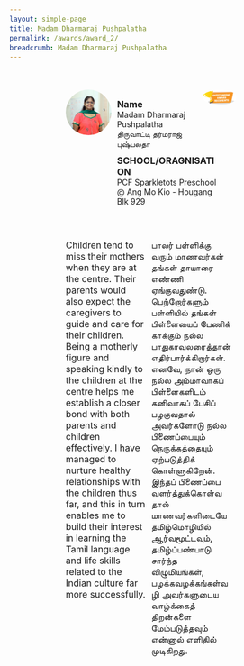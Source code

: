 ```yaml
---
layout: simple-page
title: Madam Dharmaraj Pushpalatha
permalink: /awards/award_2/
breadcrumb: Madam Dharmaraj Pushpalatha
---
```


<style>
    .wrapper {
        display: grid;
        margin-top: 50px;
        margin-left: 100px;
        margin-right: 100px;
        grid-template-columns: 10% 10% 10% 10% 10% 10% 10% 10% 10% 10%;
        grid-template-rows: 100px 100px auto ;
    }

   .item1 {
        grid-column-start: 1;
        grid-column-end: 4;
        grid-row-start: 1;
        grid-row-end: 3;
        /* text-align: center; */
        margin-right: 10px;
    }

   .item2 {
        grid-column-start: 4;
        grid-column-end: 9;
        grid-row-start: 1;
        grid-row-end: 2;
        /* text-align: center; */
    }

   .item3 {
        grid-column-start: 4;
        grid-column-end: 10;
        grid-row-start: 2;
        grid-row-end: 3;
        /* text-align: center; */
    }

   .item4 {
        grid-column-start: 9;
        grid-column-end: 11;
        grid-row-start: 1;
        grid-row-end: 2;
        /* text-align: center; */
    }

   .item5 {
        grid-column-start: 1;
        grid-column-end: 6;
        grid-row-start: 3;
        grid-row-end: 4;
        margin-top: 50px;
        /* text-align: center; */
    }

   .item6 {
        grid-column-start: 6;
        grid-column-end: 11;
        grid-row-start: 3;
        grid-row-end: 4;
        margin-top: 50px;
        /* text-align: center; */
    }
</style>

<div class="wrapper">
        <div class="item1">
            <img style="border-radius: 50%; width: 100%;" src="/images/Madam Dharmaraj Pushpalatha_square.jpg">
        </div>

   <div class="item2">
                <p style="font-weight: bold;margin-bottom: 0px;font-size: 16px">Name</p>
                <p style="margin-top: 0px;font-size: 14px;">
                  Madam Dharmaraj Pushpalatha<br>
                திருவாட்டி தர்மராஜ் புஷ்பலதா</p>
        </div>

   <div class="item3">
                <p style="font-weight: bold;margin-bottom: 0px;font-size: 16px">SCHOOL/ORAGNISATION</p>
                <p style="margin-top: 0px;font-size: 14px;">
                  PCF Sparkletots Preschool @ Ang Mo Kio - Hougang Blk 929
  </p>
        </div>

   <div class="item4">
                <img style="border-radius: 50%; width: 200px;" src="/images/Outstanding.PNG">
   </div>

   <div class="item5">
            <p style="margin-right: 10px;font-size: 16px;">
              Children tend to miss their mothers when they are at the centre. Their parents would also expect the caregivers to guide and care for their children.  Being a motherly figure and speaking kindly to the children at the centre helps me establish a closer bond with both parents and children effectively. I have managed to nurture healthy relationships with the children thus far, and this in turn enables me to build their interest in learning the Tamil language and life skills related to the Indian culture far more successfully.
                </p>
        </div>

   <div class="item6">
                <p style="margin-right: 10px;font-size: 16px;">
                  பாலர் பள்ளிக்கு வரும் மாணவர்கள் தங்கள் தாயாரை எண்ணி ஏங்குவதுண்டு. பெற்றோர்களும்  பள்ளியில் தங்கள் பிள்ளையைப் பேணிக் காக்கும்  நல்ல பாதுகாவலரைத்தான் எதிர்பார்க்கிறார்கள். எனவே, நான் ஒரு நல்ல அம்மாவாகப் பிள்ளைகளிடம் கனிவாகப் பேசிப் பழகுவதால் அவர்களோடு நல்ல பிணைப்பையும் நெருக்கத்தையும் ஏற்படுத்திக் கொள்ளுகிறேன். இந்தப் பிணைப்பை வளர்த்துக்கொள்வதால் மாணவர்களிடையே தமிழ்மொழியில் ஆர்வமூட்டவும், தமிழ்ப்பண்பாடு சார்ந்த விழுமியங்கள், பழக்கவழக்கங்கள்வழி அவர்களுடைய வாழ்க்கைத் திறன்களை மேம்படுத்தவும் என்னால் எளிதில் முடிகிறது.
                    </p>
        </div>
</div>
